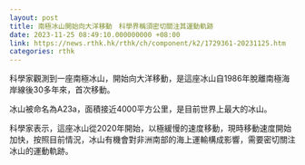 ```yaml
---
layout: post
title: 南極冰山開始向大洋移動　科學界稱須密切關注其運動軌跡
date: 2023-11-25 08:49:10.000000000 +08:00
link: https://news.rthk.hk/rthk/ch/component/k2/1729361-20231125.htm
categories: rthk
---
```


科學家觀測到一座南極冰山，開始向大洋移動，是這座冰山自1986年脫離南極海岸線後30多年來，首次移動。

冰山被命名為A23a，面積接近4000平方公里，是目前世界上最大的冰山。

科學家表示，這座冰山從2020年開始，以極緩慢的速度移動，現時移動速度開始加快，按照目前情況，冰山有機會對非洲南部的海上運輸構成影響，需要密切關注冰山的運動軌跡。
